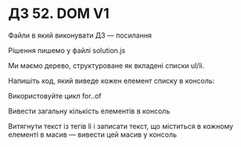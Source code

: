 # ДЗ 52. DOM V1

Файли в який виконувати ДЗ — посилання

Рішення пишемо у файлі solution.js

Ми маємо дерево, структуроване як вкладені списки ul/li.

Напишіть код, який виведе кожен елемент списку в консоль:

Використовуйте цикл for..of

Вивести загальну кількість елементів в консоль

Витягнути текст із тегів li і записати текст, що міститься в кожному елементі в масив — вивести цей масив у консоль